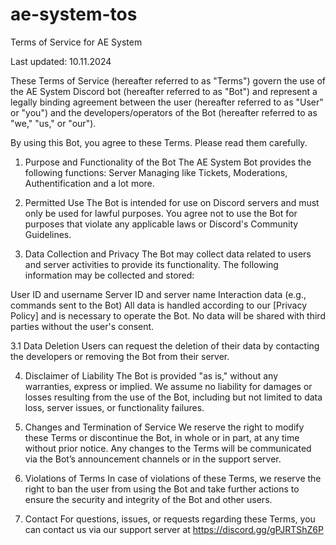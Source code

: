 # ae-system-tos
Terms of Service for AE System

Last updated: 10.11.2024

These Terms of Service (hereafter referred to as "Terms") govern the use of the AE System Discord bot (hereafter referred to as "Bot") and represent a legally binding agreement between the user (hereafter referred to as "User" or "you") and the developers/operators of the Bot (hereafter referred to as "we," "us," or "our").

By using this Bot, you agree to these Terms. Please read them carefully.

1. Purpose and Functionality of the Bot
The AE System Bot provides the following functions: Server Managing like Tickets, Moderations, Authentification and a lot more.

3. Permitted Use
The Bot is intended for use on Discord servers and must only be used for lawful purposes. You agree not to use the Bot for purposes that violate any applicable laws or Discord's Community Guidelines.

4. Data Collection and Privacy
The Bot may collect data related to users and server activities to provide its functionality. The following information may be collected and stored:

User ID and username
Server ID and server name
Interaction data (e.g., commands sent to the Bot)
All data is handled according to our [Privacy Policy] and is necessary to operate the Bot. No data will be shared with third parties without the user's consent.

3.1 Data Deletion
Users can request the deletion of their data by contacting the developers or removing the Bot from their server.

4. Disclaimer of Liability
The Bot is provided "as is," without any warranties, express or implied. We assume no liability for damages or losses resulting from the use of the Bot, including but not limited to data loss, server issues, or functionality failures.

5. Changes and Termination of Service
We reserve the right to modify these Terms or discontinue the Bot, in whole or in part, at any time without prior notice. Any changes to the Terms will be communicated via the Bot’s announcement channels or in the support server.

6. Violations of Terms
In case of violations of these Terms, we reserve the right to ban the user from using the Bot and take further actions to ensure the security and integrity of the Bot and other users.

7. Contact
For questions, issues, or requests regarding these Terms, you can contact us via our support server at https://discord.gg/gPJRTShZ6P

